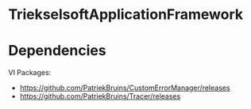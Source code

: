 # TriekselsoftApplicationFramework

# Dependencies
VI Packages:
  
  * https://github.com/PatriekBruins/CustomErrorManager/releases
  * https://github.com/PatriekBruins/Tracer/releases
